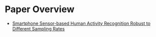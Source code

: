 # Paper Overview

-  [Smartphone Sensor-based Human Activity Recognition Robust to Different Sampling Rates]()

